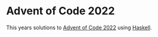 # Advent of Code 2022
This years solutions to [Advent of Code 2022](https://adventofcode.com/2022) using [Haskell](https://www.haskell.org/).
